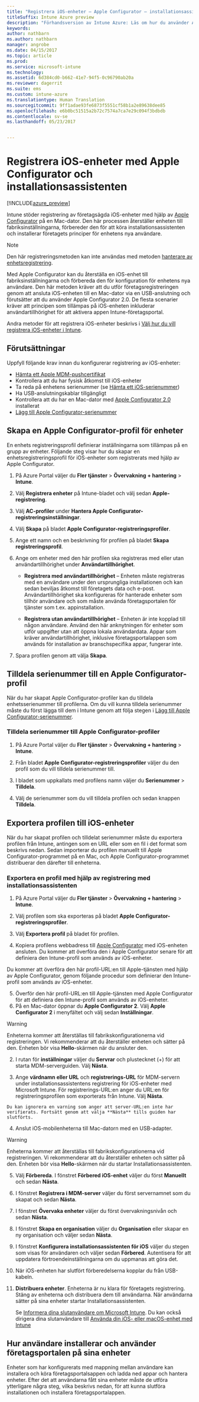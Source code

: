 ```yaml
---
title: "Registrera iOS-enheter – Apple Configurator – installationsassistent"
titleSuffix: Intune Azure preview
description: "Förhandsversion av Intune Azure: Läs om hur du använder Apple Configurator för att registrera företagsägda iOS-enheter med installationsassistenten."
keywords: 
author: nathbarn
ms.author: nathbarn
manager: angrobe
ms.date: 04/15/2017
ms.topic: article
ms.prod: 
ms.service: microsoft-intune
ms.technology: 
ms.assetid: 6d384cd0-b662-41e7-94f5-0c96790ab20a
ms.reviewer: dagerrit
ms.suite: ems
ms.custom: intune-azure
ms.translationtype: Human Translation
ms.sourcegitcommit: 9ff1adae93fe6873f5551cf58b1a2e89638dee85
ms.openlocfilehash: e6b0bc51515a2b72c7574a7ca7e29c094f3bdbdb
ms.contentlocale: sv-se
ms.lasthandoff: 05/23/2017


---
```


# <a name="enroll-ios-devices-with-apple-configurator-and-setup-assistant"></a>Registrera iOS-enheter med Apple Configurator och installationsassistenten

[!INCLUDE[azure_preview](./includes/azure_preview.md)]

Intune stöder registrering av företagsägda iOS-enheter med hjälp av [Apple Configurator](https://itunes.apple.com/us/app/apple-configurator-2/id1037126344?mt=12) på en Mac-dator. Den här processen återställer enheten till fabriksinställningarna, förbereder den för att köra installationsassistenten och installerar företagets principer för enhetens nya användare.

>[!NOTE]
>Den här registreringsmetoden kan inte användas med metoden [hanterare av enhetsregistrering](device-enrollment-manager-enroll.md).

Med Apple Configurator kan du återställa en iOS-enhet till fabriksinställningarna och förbereda den för konfiguration för enhetens nya användare. Den här metoden kräver att du utför företagsregistreringen genom att ansluta iOS-enheten till en Mac-dator via en USB-anslutning och förutsätter att du använder Apple Configurator 2.0. De flesta scenarier kräver att principen som tillämpas på iOS-enheten inkluderar användartillhörighet för att aktivera appen Intune-företagsportal.

Andra metoder för att registrera iOS-enheter beskrivs i [Välj hur du vill registrera iOS-enheter i Intune](enrollment-method-choose-ios.md).

## <a name="prerequisites"></a>Förutsättningar

Uppfyll följande krav innan du konfigurerar registrering av iOS-enheter:

- [Hämta ett Apple MDM-pushcertifikat](apple-mdm-push-certificate-get.md)
- Kontrollera att du har fysisk åtkomst till iOS-enheter
- Ta reda på enhetens serienummer (se [Hämta ett iOS-serienummer](https://support.apple.com//HT204308))
- Ha USB-anslutningskablar tillgängligt
- Kontrollera att du har en Mac-dator med [Apple Configurator 2.0](https://itunes.apple.com/us/app/apple-configurator-2/id1037126344?mt=12) installerat
- [Lägg till Apple Configurator-serienummer](apple-configurator-serial-numbers-add.md)


## <a name="create-an-apple-configurator-profile-for-devices"></a>Skapa en Apple Configurator-profil för enheter

En enhets registreringsprofil definierar inställningarna som tillämpas på en grupp av enheter. Följande steg visar hur du skapar en enhetsregistreringsprofil för iOS-enheter som registrerats med hjälp av Apple Configurator.

1. På Azure Portal väljer du **Fler tjänster** > **Övervakning + hantering** > **Intune**.

2. Välj **Registrera enheter** på Intune-bladet och välj sedan **Apple-registrering**.

3. Välj **AC-profiler** under **Hantera Apple Configurator-registreringsinställningar**.

4. Välj **Skapa** på bladet **Apple Configurator-registreringsprofiler**.

5. Ange ett namn och en beskrivning för profilen på bladet **Skapa registreringsprofil**.

6. Ange om enheter med den här profilen ska registreras med eller utan användartillhörighet under **Användartillhörighet**.

   - **Registrera med användartillhörighet** – Enheten måste registreras med en användare under den ursprungliga installationen och kan sedan beviljas åtkomst till företagets data och e-post. Användartillhörighet ska konfigureras för hanterade enheter som tillhör användare och som måste använda företagsportalen för tjänster som t.ex. appinstallation.

   - **Registrera utan användartillhörighet** – Enheten är inte kopplad till någon användare. Använd den här anknytningen för enheter som utför uppgifter utan att öppna lokala användardata. Appar som kräver användartillhörighet, inklusive företagsportalappen som används för installation av branschspecifika appar, fungerar inte.

7. Spara profilen genom att välja **Skapa**.

## <a name="assign-serial-numbers-to-an-apple-configurator-profile"></a>Tilldela serienummer till en Apple Configurator-profil

När du har skapat Apple Configurator-profiler kan du tilldela enhetsserienummer till profilerna. Om du vill kunna tilldela serienummer måste du först lägga till dem i Intune genom att följa stegen i [Lägg till Apple Configurator-serienummer](apple-configurator-serial-numbers-add.md).

### <a name="assign-serial-numbers-to-apple-configurator-profiles"></a>Tilldela serienummer till Apple Configurator-profiler

1. På Azure Portal väljer du **Fler tjänster** > **Övervakning + hantering** > **Intune**.

2. Från bladet **Apple Configurator-registreringsprofiler** väljer du den profil som du vill tilldela serienummer till.

3. I bladet som uppkallats med profilens namn väljer du **Serienummer** > **Tilldela**.

4. Välj de serienummer som du vill tilldela profilen och sedan knappen **Tilldela**.

## <a name="export-the-profile-to-ios-devices"></a>Exportera profilen till iOS-enheter

När du har skapat profilen och tilldelat serienummer måste du exportera profilen från Intune, antingen som en URL eller som en fil i det format som beskrivs nedan. Sedan importerar du profilen manuellt till Apple Configurator-programmet på en Mac, och Apple Configurator-programmet distribuerar den därefter till enheterna.

### <a name="export-a-profile-using-setup-assistant-enrollment"></a>Exportera en profil med hjälp av registrering med installationsassistenten

1. På Azure Portal väljer du **Fler tjänster** > **Övervakning + hantering** > **Intune**.

2. Välj profilen som ska exporteras på bladet **Apple Configurator-registreringsprofiler**.

3. Välj **Exportera profil** på bladet för profilen.

4. Kopiera profilens webbadress till [Apple Configurator](https://itunes.apple.com/us/app/apple-configurator-2/id1037126344?mt=12) med iOS-enheten ansluten. Du kommer att överföra den i Apple Configurator senare för att definiera den Intune-profil som används av iOS-enheter.

  Du kommer att överföra den här profil-URL:en till Apple-tjänsten med hjälp av Apple Configurator, genom följande procedur som definierar den Intune-profil som används av iOS-enheter.

5. Överför den här profil-URL:en till Apple-tjänsten med Apple Configurator för att definiera den Intune-profil som används av iOS-enheter.
 1.  På en Mac-dator öppnar du **Apple Configurator 2**. Välj **Apple Configurator 2** i menyfältet och välj sedan **Inställningar**.
  > [!WARNING]
  > Enheterna kommer att återställas till fabrikskonfigurationerna vid registreringen. Vi rekommenderar att du återställer enheten och sätter på den. Enheten bör visa **Hello**-skärmen när du ansluter den.

  2. I rutan för **inställningar** väljer du **Servrar** och plustecknet (+) för att starta MDM-serverguiden. Välj **Nästa**.

  3. Ange **värdnamn eller URL** och **registrerings-URL** för MDM-servern under installationsassistentens registrering för iOS-enheter med Microsoft Intune. För registrerings-URL:en anger du URL:en för registreringsprofilen som exporterats från Intune. Välj **Nästa**.  

    Du kan ignorera en varning som anger att server-URL:en inte har verifierats. Fortsätt genom att välja **Nästa** tills guiden har slutförts.

  4.  Anslut iOS-mobilenheterna till Mac-datorn med en USB-adapter.
  > [!WARNING]
  > Enheterna kommer att återställas till fabrikskonfigurationerna vid registreringen. Vi rekommenderar att du återställer enheten och sätter på den. Enheten bör visa **Hello**-skärmen när du startar Installationsassistenten.

  5.  Välj **Förbereda**. I fönstret **Förbered iOS-enhet** väljer du först **Manuellt** och sedan **Nästa**.
  6. I fönstret **Registrera i MDM-server** väljer du först servernamnet som du skapat och sedan **Nästa**.
  7. I fönstret **Övervaka enheter** väljer du först övervakningsnivån och sedan **Nästa**.
  8. I fönstret **Skapa en organisation** väljer du **Organisation** eller skapar en ny organisation och väljer sedan **Nästa**.
  9. I fönstret **Konfigurera installationsassistenten för iOS** väljer du stegen som visas för användaren och väljer sedan **Förbered**. Autentisera för att uppdatera förtroendeinställningarna om du uppmanas att göra det.  
  10. När iOS-enheten har slutfört förberedelserna kopplar du från USB-kabeln.  
6.  **Distribuera enheter**.
    Enheterna är nu klara för företagets registrering. Stäng av enheterna och distribuera dem till användarna. När användarna sätter på sina enheter startar Installationsassistenten.

    Se [Informera dina slutanvändare om Microsoft Intune](https://docs.microsoft.com/intune/deploy-use/how-to-educate-your-end-users-about-microsoft-intune). Du kan också dirigera dina slutanvändare till [Använda din iOS- eller macOS-enhet med Intune](https://docs.microsoft.com/intune/deploy-use/how-to-educate-your-end-users-about-microsoft-intune)

## <a name="how-users-install-and-use-the-company-portal-on-their-devices"></a>Hur användare installerar och använder företagsportalen på sina enheter

Enheter som har konfigurerats med mappning mellan användare kan installera och köra företagsportalsappen och ladda ned appar och hantera enheter. Efter det att användarna fått sina enheter måste de utföra ytterligare några steg, vilka beskrivs nedan, för att kunna slutföra installationen och installera företagsportalappen.


